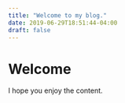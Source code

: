 ```yaml
---
title: "Welcome to my blog."
date: 2019-06-29T18:51:44-04:00
draft: false
---
```


# Welcome

I hope you enjoy the content.

